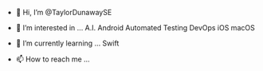 - 👋 Hi, I’m @TaylorDunawaySE
- 👀 I’m interested in ...
A.I.
Android
Automated Testing
DevOps
iOS
macOS

- 🌱 I’m currently learning ...
Swift
- 📫 How to reach me ...

<!---
TaylorDunawaySE/TaylorDunawaySE is a ✨ special ✨ repository because its `README.md` (this file) appears on your GitHub profile.
You can click the Preview link to take a look at your changes.
--->
